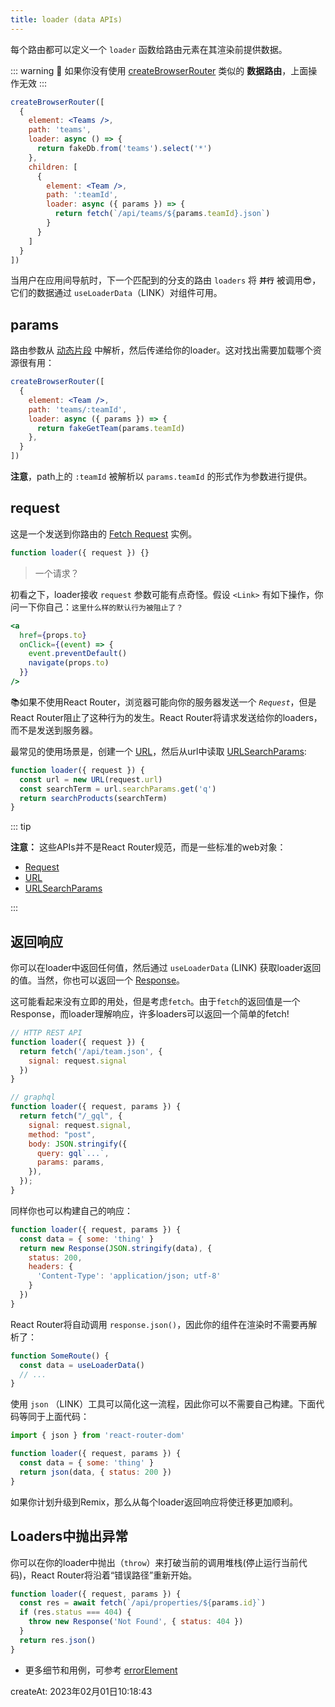 ```yaml
---
title: loader (data APIs)
---
```


每个路由都可以定义一个 `loader` 函数给路由元素在其渲染前提供数据。


::: warning 🚨
如果你没有使用 [createBrowserRouter](../routers/createBrowserRouter) 类似的 **数据路由**，上面操作无效
:::

```jsx {5-7,12-14}
createBrowserRouter([
  {
    element: <Teams />,
    path: 'teams',
    loader: async () => {
      return fakeDb.from('teams').select('*')
    },
    children: [
      {
        element: <Team />,
        path: ':teamId',
        loader: async ({ params }) => {
          return fetch(`/api/teams/${params.teamId}.json`)
        }
      }
    ]
  }
])
```

当用户在应用间导航时，下一个匹配到的分支的路由 `loaders` 将 **`并行`** 被调用😎，它们的数据通过 `useLoaderData`（LINK）对组件可用。





## params

路由参数从 [动态片段](./route#_3-1-动态片段) 中解析，然后传递给你的loader。这对找出需要加载哪个资源很有用：

```jsx {5}
createBrowserRouter([
  {
    element: <Team />,
    path: 'teams/:teamId',
    loader: async ({ params }) => {
      return fakeGetTeam(params.teamId)
    },
  }
])
```

**注意**，path上的 `:teamId` 被解析以 `params.teamId` 的形式作为参数进行提供。



## request

这是一个发送到你路由的 [Fetch Request](https://developer.mozilla.org/en-US/docs/Web/API/Request) 实例。

```js
function loader({ request }) {}
```

> 一个请求？

初看之下，loader接收 `request` 参数可能有点奇怪。假设 `<Link>` 有如下操作，你问一下你自己：`这里什么样的默认行为被阻止了？`

```jsx {4}
<a
  href={props.to}
  onClick={(event) => {
    event.preventDefault()
    navigate(props.to)
  }}
/>
```

📚如果不使用React Router，浏览器可能向你的服务器发送一个 _`Request`_，但是React Router阻止了这种行为的发生。React Router将请求发送给你的loaders，而不是发送到服务器。



最常见的使用场景是，创建一个 [URL](https://developer.mozilla.org/en-US/docs/Web/API/URL)，然后从url中读取 [URLSearchParams](https://developer.mozilla.org/en-US/docs/Web/API/URLSearchParams):

```js
function loader({ request }) {
  const url = new URL(request.url)
  const searchTerm = url.searchParams.get('q')
  return searchProducts(searchTerm)
}
```

::: tip

**注意：** 这些APIs并不是React Router规范，而是一些标准的web对象：

- [Request](https://developer.mozilla.org/en-US/docs/Web/API/Request)
- [URL](https://developer.mozilla.org/en-US/docs/Web/API/URL)
- [URLSearchParams](https://developer.mozilla.org/en-US/docs/Web/API/URLSearchParams)

:::



## 返回响应

你可以在loader中返回任何值，然后通过 `useLoaderData` (LINK) 获取loader返回的值。当然，你也可以返回一个 [Response](https://developer.mozilla.org/en-US/docs/Web/API/Response)。

这可能看起来没有立即的用处，但是考虑`fetch`。由于`fetch`的返回值是一个Response，而loader理解响应，许多loaders可以返回一个简单的fetch!

```js
// HTTP REST API
function loader({ request }) {
  return fetch('/api/team.json', {
    signal: request.signal
  })
}

// graphql
function loader({ request, params }) {
  return fetch("/_gql", {
    signal: request.signal,
    method: "post",
    body: JSON.stringify({
      query: gql`...`,
      params: params,
    }),
  });
}
```

同样你也可以构建自己的响应：

```js {3-8}
function loader({ request, params }) {
  const data = { some: 'thing' }
  return new Response(JSON.stringify(data), {
    status: 200,
    headers: {
      'Content-Type': 'application/json; utf-8'
    }
  })
}
```

React Router将自动调用 `response.json()`，因此你的组件在渲染时不需要再解析了：

```js {2}
function SomeRoute() {
  const data = useLoaderData()
  // ...
}
```

使用 `json` （LINK）工具可以简化这一流程，因此你可以不需要自己构建。下面代码等同于上面代码：

```js {5}
import { json } from 'react-router-dom'

function loader({ request, params }) {
  const data = { some: 'thing' }
  return json(data, { status: 200 })
}
```

如果你计划升级到Remix，那么从每个loader返回响应将使迁移更加顺利。



## Loaders中抛出异常

你可以在你的loader中抛出（`throw`）来打破当前的调用堆栈(停止运行当前代码)，React Router将沿着“错误路径”重新开始。

```js {4}
function loader({ request, params }) {
  const res = await fetch(`/api/properties/${params.id}`)
  if (res.status === 404) {
    throw new Response('Not Found', { status: 404 })
  }
  return res.json()
}
```

- 更多细节和用例，可参考 [errorElement](./errorElement)



createAt: 2023年02月01日10:18:43

